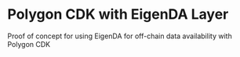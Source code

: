 # Polygon CDK with EigenDA Layer

Proof of concept for using EigenDA for off-chain data availability with Polygon CDK
